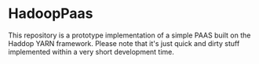 HadoopPaas
==========

This repository is a prototype implementation of a simple PAAS built on the Haddop YARN framework. Please note that it's just quick and dirty stuff implemented within a very short development time.  
